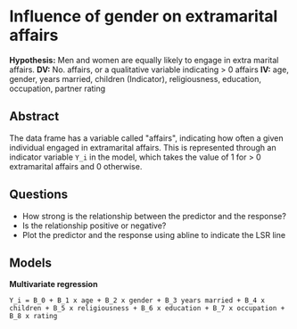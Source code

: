 # Influence of gender on extramarital affairs

__Hypothesis:__ Men and women are equally likely to engage in extra marital affairs.
__DV:__ No. affairs, or a qualitative variable indicating > 0 affairs
__IV:__ age, gender, years married, children (Indicator), religiousness, education,
occupation, partner rating

## Abstract

The data frame has a variable called "affairs", indicating how often a given
individual engaged in extramarital affairs. This is represented through an
indicator variable `Y_i` in the model, which takes the value of 1 for > 0
extramarital affairs and 0 otherwise.

## Questions

* How strong is the relationship between the predictor and the response?
* Is the relationship positive or negative?
* Plot the predictor and the response using abline to indicate the LSR line

## Models

__Multivariate regression__
```
Y_i = B_0 + B_1 x age + B_2 x gender + B_3 years married + B_4 x children + B_5 x religiousness + B_6 x education + B_7 x occupation + B_8 x rating
```

